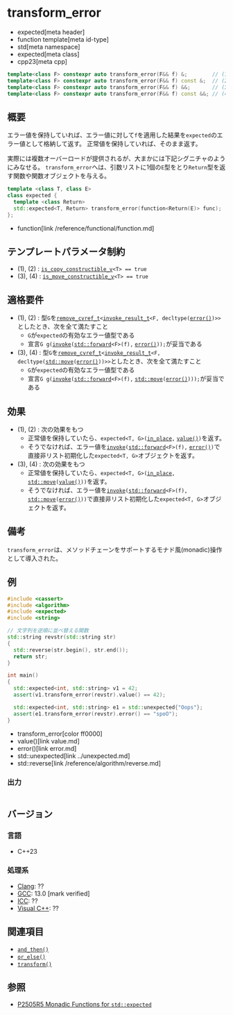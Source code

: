 # transform_error
* expected[meta header]
* function template[meta id-type]
* std[meta namespace]
* expected[meta class]
* cpp23[meta cpp]

```cpp
template<class F> constexpr auto transform_error(F&& f) &;        // (1)
template<class F> constexpr auto transform_error(F&& f) const &;  // (2)
template<class F> constexpr auto transform_error(F&& f) &&;       // (3)
template<class F> constexpr auto transform_error(F&& f) const &&; // (4)
```

## 概要
エラー値を保持していれば、エラー値に対して`f`を適用した結果を`expected`のエラー値として格納して返す。
正常値を保持していれば、そのまま返す。

実際には複数オーバーロードが提供されるが、大まかには下記シグニチャのようにみなせる。
`transform_error`へは、引数リストに1個の`E`型をとり`Return`型を返す関数や関数オブジェクトを与える。

```cpp
template <class T, class E>
class expected {
  template <class Return>
  std::expected<T, Return> transform_error(function<Return(E)> func);
};
```
* function[link /reference/functional/function.md]


## テンプレートパラメータ制約
- (1), (2) : [`is_copy_constructible_v`](/reference/type_traits/is_copy_constructible.md)`<T> == true`
- (3), (4) : [`is_move_constructible_v`](/reference/type_traits/is_move_constructible.md)`<T> == true`


## 適格要件
- (1), (2) : 型`G`を[`remove_cvref_t`](/reference/type_traits/remove_cvref.md)`<`[`invoke_result_t`](/reference/type_traits/invoke_result.md)`<F, decltype(`[`error()`](error.md)`)>>`としたとき、次を全て満たすこと
    - `G`が`expected`の有効なエラー値型である
    - 宣言`G g(`[`invoke`](/reference/functional/invoke.md)`(`[`std::forward`](/reference/utility/forward.md)`<F>(f),` [`error()`](error.md)`));`が妥当である
- (3), (4) : 型`G`を[`remove_cvref_t`](/reference/type_traits/remove_cvref.md)`<`[`invoke_result_t`](/reference/type_traits/invoke_result.md)`<F, decltype(`[`std::move`](/reference/utility/move.md)`(`[`error()`](error.md)`))>>`としたとき、次を全て満たすこと
    - `G`が`expected`の有効なエラー値型である
    - 宣言`G g(`[`invoke`](/reference/functional/invoke.md)`(`[`std::forward`](/reference/utility/forward.md)`<F>(f),` [`std::move`](/reference/utility/move.md)`(`[`error()`](error.md)`)));`が妥当である


## 効果
- (1), (2) : 次の効果をもつ
    - 正常値を保持していたら、`expected<T, G>(`[`in_place`](/reference/utility/in_place_t.md)`,` [`value()`](value.md)`)`を返す。
    - そうでなければ、エラー値を[`invoke`](/reference/functional/invoke.md)`(`[`std::forward`](/reference/utility/forward.md)`<F>(f),` [`error()`](error.md)`)`で直接非リスト初期化した`expected<T, G>`オブジェクトを返す。
- (3), (4) : 次の効果をもつ
    - 正常値を保持していたら、`expected<T, G>(`[`in_place`](/reference/utility/in_place_t.md)`,` [`std::move`](/reference/utility/move.md)`(`[`value()`](value.md)`))`を返す。
    - そうでなければ、エラー値を[`invoke`](/reference/functional/invoke.md)`(`[`std::forward`](/reference/utility/forward.md)`<F>(f),` [`std::move`](/reference/utility/move.md)`(`[`error()`](error.md)`))`で直接非リスト初期化した`expected<T, G>`オブジェクトを返す。


## 備考
`transform_error`は、メソッドチェーンをサポートするモナド風(monadic)操作として導入された。


## 例
```cpp example
#include <cassert>
#include <algorithm>
#include <expected>
#include <string>

// 文字列を逆順に並べ替える関数
std::string revstr(std::string str)
{
  std::reverse(str.begin(), str.end());
  return str;
}

int main()
{
  std::expected<int, std::string> v1 = 42;
  assert(v1.transform_error(revstr).value() == 42);

  std::expected<int, std::string> e1 = std::unexpected{"Oops"};
  assert(e1.transform_error(revstr).error() == "spoO");
}
```
* transform_error[color ff0000]
* value()[link value.md]
* error()[link error.md]
* std::unexpected[link ../unexpected.md]
* std::reverse[link /reference/algorithm/reverse.md]

### 出力
```
```


## バージョン
### 言語
- C++23

### 処理系
- [Clang](/implementation.md#clang): ??
- [GCC](/implementation.md#gcc): 13.0 [mark verified]
- [ICC](/implementation.md#icc): ??
- [Visual C++](/implementation.md#visual_cpp): ??


## 関連項目
- [`and_then()`](and_then.md)
- [`or_else()`](or_else.md)
- [`transform()`](transform.md)


## 参照
- [P2505R5 Monadic Functions for `std::expected`](https://www.open-std.org/jtc1/sc22/wg21/docs/papers/2022/p2505r5.html)
